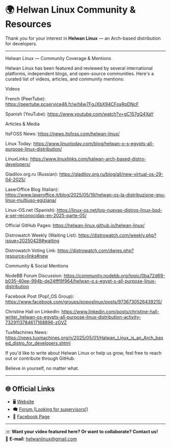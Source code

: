 # 🌍 Helwan Linux Community & Resources

Thank you for your interest in **Helwan Linux** — an Arch-based distribution for developers.

---

Helwan Linux — Community Coverage & Mentions

Helwan Linux has been featured and reviewed by several international platforms, independent blogs, and open-source communities. Here's a curated list of videos, articles, and community mentions:

Videos

French (PeerTube): https://peertube.pcservice46.fr/w/t4w7FgJXbX94CFoxRpDNcF

Spanish (YouTube): https://www.youtube.com/watch?v=gC157gQ4XaY

Articles & Media

ItsFOSS News: https://news.itsfoss.com/helwan-linux/

Linux Today: https://www.linuxtoday.com/blog/helwan-o-s-egypts-all-purpose-linux-distribution/

LinuxLinks: https://www.linuxlinks.com/halwan-arch-based-distro-developers/

Gladilov.org.ru (Russian): https://gladilov.org.ru/blog/all/new-virtual-os-29-04-2025/

LaserOffice Blog (Italian): https://www.laseroffice.it/blog/2025/05/19/helwan-os-la-distribuzione-gnu-linux-multiuso-egiziana/

Linux-OS.net (Spanish): https://linux-os.net/top-nuevas-distros-linux-bsd-a-ser-reconocidas-en-2025-parte-05/

Official GitHub Pages: https://helwan-linux.github.io/helwan-linux/

Distrowatch Weekly (Waiting List): https://distrowatch.com/weekly.php?issue=20250428#waiting

Distrowatch Voting Link: https://distrowatch.com/dwres.php?resource=links#new

Community & Social Mentions

NodeBB Forum Discussion: https://community.nodebb.org/topic/0ba72d69-b035-40ee-994b-de24fff9f964/helwan-o.s-egypt-s-all-purpose-linux-distribution

Facebook Post (Pop!_OS Group): https://www.facebook.com/groups/poposlinux/posts/9736730526439215/

Christine Hall on LinkedIn: https://www.linkedin.com/posts/christine-hall-writer_helwan-os-egypts-all-purpose-linux-distribution-activity-7329113784617168896-zGVZ

TuxMachines News: https://news.tuxmachines.org/n/2025/05/01/Halwan_Linux_is_an_Arch_based_distro_for_developers.shtml

If you'd like to write about Helwan Linux or help us grow, feel free to reach out or contribute through GitHub.

Believe in yourself, no matter what.



---

## 🌐 Official Links

- 🖥️ [Website](https://helwan-linux.mystrikingly.com/)  
- 🗨️ [Forum (Looking for supervisors!)](https://helwanlinux.createaforum.com/index.php)  
- 📘 [Facebook Page](https://www.facebook.com/profile.php?id=61571106461288)

---

✉️ **Want your video featured here? Or want to collaborate? Contact us!**  
📧 **E-mail**: helwanlinux@gmail.com
